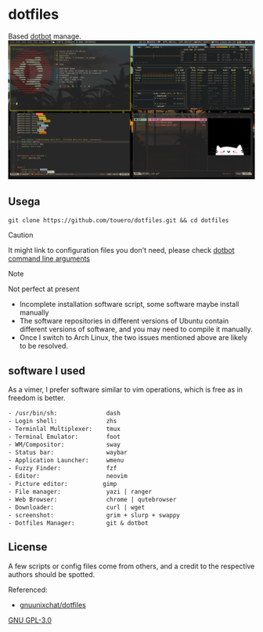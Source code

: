 # dotfiles
Based [dotbot](https://github.com/anishathalye/dotbot) manage.  
![preview](./.preview/ubuntu/preview.png)

## Usega

```
git clone https://github.com/touero/dotfiles.git && cd dotfiles
```

> [!CAUTION]
> It might link to configuration files you don't need, please check  [dotbot command line arguments](https://github.com/anishathalye/dotbot/blob/master/README.md#command-line-arguments)

> [!NOTE]
> Not perfect at present
> - Incomplete installation software script, some software maybe install manually
> - The software repositories in different versions of Ubuntu contain different versions of software, and you may need to compile it manually.
> - Once I switch to Arch Linux, the two issues mentioned above are likely to be resolved.

## software I used
As a vimer, I prefer software similar to vim operations, which is free as in freedom is better.
```
- /usr/bin/sh:              dash
- Login shell:              zhs
- Terminlal Multiplexer:    tmux
- Terminal Emulator:        foot
- WM/Compositor:            sway
- Status bar:               waybar
- Application Launcher:     wmenu
- Fuzzy Finder:             fzf
- Editor:                   neovim
- Picture editor:          gimp
- File manager:             yazi | ranger
- Web Browser:              chrome | qutebrowser
- Downloader:               curl | wget
- screenshot:               grim + slurp + swappy
- Dotfiles Manager:         git & dotbot
```

## License
A few scripts or config files come from others, and a credit to the respective authors should be spotted.

Referenced:
- [gnuunixchat/dotfiles](https://github.com/gnuunixchad/dotfiles)

[GNU GPL-3.0](./LICENSE)
